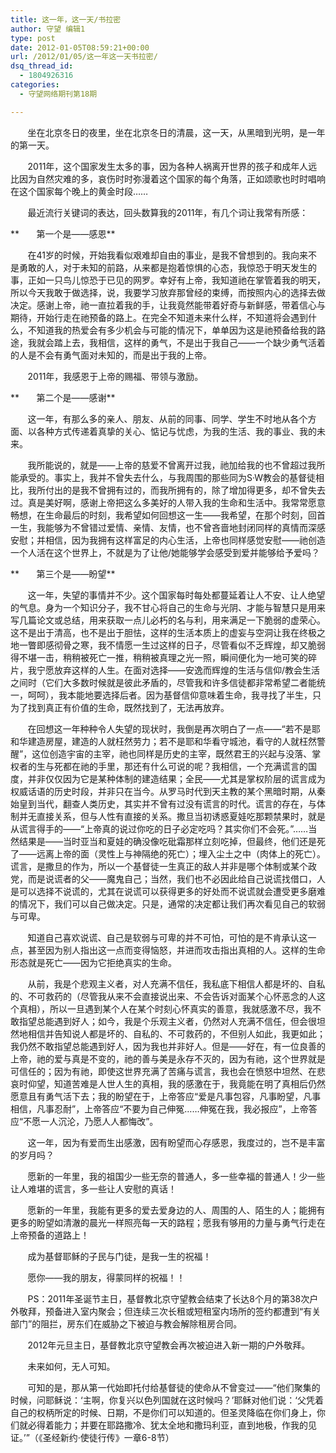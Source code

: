```yaml
---
title: 这一年，这一天/书拉密
author: 守望 编辑1
type: post
date: 2012-01-05T08:59:21+00:00
url: /2012/01/05/这一年这一天书拉密/
dsq_thread_id:
  - 1804926316
categories:
  - 守望网络期刊第18期

---
```

       坐在北京冬日的夜里，坐在北京冬日的清晨，这一天，从黑暗到光明，是一年的第一天。

       2011年，这个国家发生太多的事，因为各种人祸离开世界的孩子和成年人远比因为自然灾难的多，哀伤时时弥漫着这个国家的每个角落，正如颂歌也时时唱响在这个国家每个晚上的黄金时段……<!--more-->

       最近流行关键词的表达，回头数算我的2011年，有几个词让我常有所感：

**       第一个是——感恩**

       在41岁的时候，开始我看似艰难却自由的事业，是我不曾想到的。我向来不是勇敢的人，对于未知的前路，从来都是抱着惊惧的心态，我惊恐于明天发生的事，正如一只鸟儿惊恐于已见的网罗。幸好有上帝，我知道祂在掌管着我的明天，所以今天我敢于做选择，说，我要学习放弃那曾经的束缚，而按照内心的选择去做决定。感谢上帝，祂一直拉着我的手，让我竟然能带着好奇与新鲜感，带着信心与期待，开始行走在祂预备的路上。在完全不知道未来什么样，不知道将会遇到什么，不知道我的热爱会有多少机会与可能的情况下，单单因为这是祂预备给我的路途，我就会踏上去，我相信，这样的勇气，不是出于我自己——一个缺少勇气活着的人是不会有勇气面对未知的，而是出于我的上帝。

       2011年，我感恩于上帝的赐福、带领与激励。

**       第二个是——感谢**

       这一年，有那么多的亲人、朋友、从前的同事、同学、学生不时地从各个方面、以各种方式传递着真挚的关心、惦记与忧虑，为我的生活、我的事业、我的未来。

       我所能说的，就是——上帝的慈爱不曾离开过我，祂加给我的也不曾超过我所能承受的。事实上，我并不曾失去什么，与我周围的那些同为S·W教会的基督徒相比，我所付出的是我不曾拥有过的，而我所拥有的，除了增加得更多，却不曾失去过。真是美好啊，感谢上帝把这么多美好的人带入我的生命和生活中。我常常愿意畅想，在生命最后的时刻，我希望如何回想这一生——我希望，在那个时刻，回首一生，我能够为不曾错过爱情、亲情、友情，也不曾吝啬地封闭同样的真情而深感安慰；并相信，因为我拥有这样富足的内心生活，上帝也同样感觉安慰——祂创造一个人活在这个世界上，不就是为了让他/她能够学会感受到爱并能够给予爱吗？

**       第三个是——盼望**

       这一年，失望的事情并不少。这个国家每时每处都蔓延着让人不安、让人绝望的气息。身为一个知识分子，我不甘心将自己的生命与光阴、才能与智慧只是用来写几篇论文或总结，用来获取一点儿必朽的名与利，用来满足一下脆弱的虚荣心。这不是出于清高，也不是出于胆怯，这样的生活本质上的虚妄与空洞让我在终极之地一瞥即感彻骨之寒，我不情愿一生过这样的日子，尽管看似不乏辉煌，却又脆弱得不堪一击，稍稍被死亡一推，稍稍被真理之光一照，瞬间便化为一地可笑的碎片，我宁愿放弃这样的人生。在面对选择——安逸而辉煌的生活与信仰/教会生活之间时（它们大多数时候就是彼此矛盾的，尽管我和许多信徒都非常希望二者能统一，呵呵），我本能地要选择后者。因为基督信仰意味着生命，我寻找了半生，只为了找到真正有价值的生命，既然找到了，无法再放弃。

       在回想这一年种种令人失望的现状时，我倒是再次明白了一点——“若不是耶和华建造房屋，建造的人就枉然劳力；若不是耶和华看守城池，看守的人就枉然警醒”，这位创造宇宙的主宰，祂也同样是历史的主宰，既然君王的兴起与没落、掌权者的生与死都在祂的手里，那还有什么可说的呢？我相信，一个充满谎言的国度，并非仅仅因为它是某种体制的建造结果；全民——尤其是掌权阶层的谎言成为权威话语的历史时段，并非只在当今。从罗马时代到天主教的某个黑暗时期，从秦始皇到当代，翻查人类历史，其实并不曾有过没有谎言的时代。谎言的存在，与体制并无直接关系，但与人性有直接的关系。撒旦当初诱惑夏娃吃那颗禁果时，就是从谎言得手的——“上帝真的说过你吃的日子必定吃吗？其实你们不会死。”……当然结果是——当时亚当和夏娃的确没像吃砒霜那样立刻吃掉，但最终，他们还是死了——远离上帝的面（灵性上与神隔绝的死亡）；埋入尘土之中（肉体上的死亡）。谎言，是撒旦的作为，所以一个基督徒一生真正的敌人并非是哪个体制或某个政党，而是说谎者的父——魔鬼自己；当然，我们也不必因此给自己说谎找借口，人是可以选择不说谎的，尤其在说谎可以获得更多的好处而不说谎就会遭受更多磨难的情况下，我们可以自己做决定。只是，通常的决定都让我们再次看见自己的软弱与可卑。

       知道自己喜欢说谎、自己是软弱与可卑的并不可怕，可怕的是不肯承认这一点，甚至因为别人指出这一点而变得恼怒，并进而攻击指出真相的人。这样的生命形态就是死亡——因为它拒绝真实的生命。

       从前，我是个悲观主义者，对人充满不信任，我私底下相信人都是坏的、自私的、不可救药的（尽管我从来不会直接说出来、不会告诉对面某个心怀恶念的人这个真相），所以一旦遇到某个人在某个时刻心怀真实的善意，我就感激不尽，我不敢指望总能遇到好人；如今，我是个乐观主义者，仍然对人充满不信任，但会很坦然地相信并告知说人都是坏的、自私的、不可救药的，不但别人如此，我更如此；我仍然不敢指望总能遇到好人，因为我也并非好人。但是——好在，有一位良善的上帝，祂的爱与真是不变的，祂的善与美是永存不灭的，因为有祂，这个世界就是可信任的；因为有祂，即使这世界充满了苦痛与谎言，我也会在愤怒中坦然、在悲哀时仰望，知道苦难是人世人生的真相，我的感激在于，我竟能在明了真相后仍然愿意且有勇气活下去；我的盼望在于，上帝答应“爱是凡事包容，凡事盼望，凡事相信，凡事忍耐”，上帝答应“不要为自己伸冤……伸冤在我，我必报应”，上帝答应“不愿一人沉沦，乃愿人人都悔改”。

       这一年，因为有爱而生出感激，因有盼望而心存感恩，我度过的，岂不是丰富的岁月吗？

       愿新的一年里，我的祖国少一些无奈的普通人，多一些幸福的普通人！少一些让人难堪的谎言，多一些让人安慰的真话！

       愿新的一年里，我能有更多的爱去爱身边的人、周围的人、陌生的人；能拥有更多的盼望如清澈的晨光一样照亮每一天的路程；愿我有够用的力量与勇气行走在上帝预备的道路上！

       成为基督耶稣的子民与门徒，是我一生的祝福！

       愿你——我的朋友，得蒙同样的祝福！！

       PS：2011年圣诞节主日，基督教北京守望教会结束了长达8个月的第38次户外敬拜，预备进入室内聚会；但连续三次长租或短租室内场所的签约都遭到“有关部门”的阻拦，房东们在威胁之下被迫与教会解除租房合同。

       2012年元旦主日，基督教北京守望教会再次被迫进入新一期的户外敬拜。

       未来如何，无人可知。

       可知的是，那从第一代始即托付给基督徒的使命从不曾变过——“他们聚集的时候，问耶稣说：‘主啊，你复兴以色列国就在这时候吗？’耶稣对他们说：‘父凭着自己的权柄所定的时候、日期，不是你们可以知道的。但圣灵降临在你们身上，你们就必得着能力；并要在耶路撒冷、犹太全地和撒玛利亚，直到地极，作我的见证。’”（《圣经新约·使徒行传》一章6-8节）